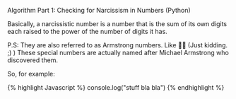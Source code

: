 Algorithm Part 1: Checking for Narcissism in Numbers (Python)

Basically, a narcissistic number is a number that is the sum of its own digits each raised to the power of the number of digits it has.

P.S: They are also referred to as Armstrong numbers. Like 💪🏽 (Just kidding. ;) ) These special numbers are actually named after Michael Armstrong who discovered them.

So, for example:

{% highlight Javascript %}
console.log("stuff bla bla")
{% endhighlight %}
